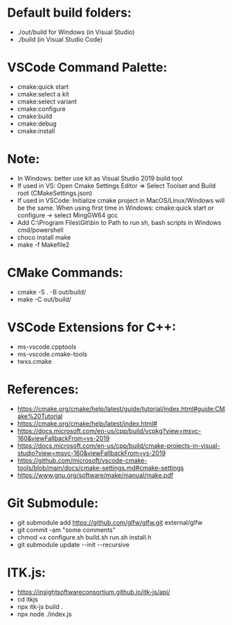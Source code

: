 # Default build folders:

- ./out/build for Windows (in Visual Studio)
- ./build (in Visual Studio Code)

# VSCode Command Palette:

- cmake:quick start
- cmake:select a kit
- cmake:select variant
- cmake:configure
- cmake:build
- cmake:debug
- cmake:install

# Note:

- In Windows: better use kit as Visual Studio 2019 build tool
- If used in VS: Open Cmake Settings Editor => Select Toolset and Build root (CMakeSettings.json)
- If used in VSCode: Initialize cmake project in MacOS/Linux/Windows will be the same. When using first time in Windows: cmake:quick start or configure -> select MingGW64 gcc
- Add C:\Program Files\Git\bin to Path to run sh, bash scripts in Windows cmd/powershell
- choco install make
- make -f Makefile2

# CMake Commands:

- cmake -S . -B out/build/
- make -C out/build/

# VSCode Extensions for C++:

- ms-vscode.cpptools
- ms-vscode.cmake-tools
- twxs.cmake

# References:

- https://cmake.org/cmake/help/latest/guide/tutorial/index.html#guide:CMake%20Tutorial
- https://cmake.org/cmake/help/latest/index.html#
- https://docs.microsoft.com/en-us/cpp/build/vcpkg?view=msvc-160&viewFallbackFrom=vs-2019
- https://docs.microsoft.com/en-us/cpp/build/cmake-projects-in-visual-studio?view=msvc-160&viewFallbackFrom=vs-2019
- https://github.com/microsoft/vscode-cmake-tools/blob/main/docs/cmake-settings.md#cmake-settings
- https://www.gnu.org/software/make/manual/make.pdf

# Git Submodule:

- git submodule add https://github.com/glfw/glfw.git external/glfw
- git commit -am "some comments"
- chmod +x configure.sh build.sh run.sh install.h
- git submodule update --init --recursive

# ITK.js:

- https://insightsoftwareconsortium.github.io/itk-js/api/
- cd itkjs
- npx itk-js build .
- npx node ./index.js

